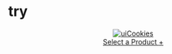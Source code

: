 # try
<!DOCTYPE html>
<html lang="en">
<head>

<meta charset="utf-8">
<title>Colorlib | Free Bootstrap Website Template</title>
<meta name="viewport" content="width=device-width, initial-scale=1.0, maximum-scale=1.0, user-scalable=0" />

<link href="assets/css/bootstrap.min.css" rel="stylesheet" media="screen">
<link href="assets/css/template.css" rel="stylesheet" media="screen">
<script>if ( top !== self ) top.location.replace( self.location.href );// Hey, don't iframe my iframe!</script>

<link href="//cdnjs.cloudflare.com/ajax/libs/font-awesome/3.2.1/css/font-awesome.css" rel="stylesheet">
<link href="https://fonts.googleapis.com/css?family=Open+Sans:400,700,800,300" rel='stylesheet' type='text/css'>
<!--[if lt IE 9]>
		<script>/*@cc_on'abbr article aside audio canvas details figcaption figure footer header hgroup mark meter nav output progress section summary subline time video'.replace(/\w+/g,function(n){document.createElement(n)})@*/</script>
	<![endif]-->

<script async src="https://www.googletagmanager.com/gtag/js?id=G-SEKJ4E9T4H"></script>
<script>
	  window.dataLayer = window.dataLayer || [];
	  function gtag(){dataLayer.push(arguments);}
	  gtag('js', new Date());

	  gtag('config', 'G-SEKJ4E9T4H');
	</script>
</head>
<body>

<header class="switcher-bar ssss clearfix">

<div class="logo textual pull-left">
<a href="https://colorlib.com/wp/templates/" title="Switcher">
<img src="assets/img/logo.png" alt="uiCookies">
</a>
</div>

<div class="product-switcher pull-left">
<a href="#" title="Select a Product">
Select a Product <span>+</span>
</a>
</div>

<div class="remove-btn header-btn pull-right">
<a href="#" title="Close this bar" class="icon-remove"></a>
</div>

<div class="purchase-btn header-btn pull-right">
<a href="#" title="Buy now" class="icon-shopping-cart"></a>
</div>

<div class="mobile-btn header-btn pull-right hidden-xs">
<a href="#" title="Smartphone View" class="icon-mobile-phone"></a>
</div>

<div class="tablet-btn header-btn pull-right hidden-xs">
<a href="#" title="Tablet View" class="icon-tablet"></a>
</div>

<div class="desktop-btn header-btn pull-right hidden-xs">
<a href="#" title="Desktop View" class="icon-desktop"></a>
</div>
</header>

<section class="switcher-body">
<a href="#" title="Prev" class="icon-chevron-left products-prev"></a>
<div class="products-wrapper">
<div class="products-list clearfix">
</div>
</div>
<a href="#" title="Next" class="icon-chevron-right products-next"></a>
</section>

<iframe class="product-iframe" frameborder="0" border="0"></iframe>

<script src="//ajax.googleapis.com/ajax/libs/jquery/1.12.4/jquery.min.js"></script>
<script src="assets/js/products.js"></script>
<script src="assets/js/application.min.js"></script>
<script async src="https://securepubads.g.doubleclick.net/tag/js/gpt.js"></script>
<div id='gpt-passback-stpd-0-1578495345178'>
<script>
     window.googletag = window.googletag || {cmd: []};
       googletag.cmd.push(function() {
         googletag
           .defineSlot('/147246189/colorlib.com_728x90_anchor_sticky_DFP', [[320, 100], [728, 90]], 'gpt-passback-stpd-0-1578495345178')
           .addService(googletag.pubads()).setTargeting('Placement_type', ['serving']);
         googletag.enableServices();
         googletag.display('gpt-passback-stpd-0-1578495345178');
     });
  </script>
</div>
</body>
</html>
